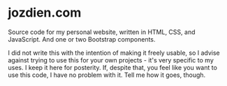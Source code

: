 # jozdien.com

Source code for my personal website, written in HTML, CSS, and JavaScript.  And one or two Bootstrap components.

I did not write this with the intention of making it freely usable, so I advise against trying to use this for your own projects - it's very specific to my uses.  I keep it here for posterity.  If, despite that, you feel like you want to use this code, I have no problem with it.  Tell me how it goes, though.

